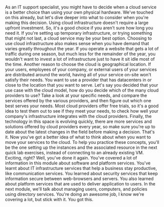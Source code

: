 As an IT support specialist, you might have to decide when a cloud service is a
better choice than using your own physical hardware. We've touched on this
already, but let's dive deeper into what to consider when you're making this
decision. Using cloud infrastructure doesn't require a large upfront investment.
So, it's a good choice if you aren't sure how long you need it. If you're
setting up temporary infrastructure, or trying something that might not last, a
cloud service may be your best option. Choosing to use cloud infrastructure also
makes sense when you have demand that varies greatly throughout the year. If you
operate a website that gets a lot of traffic during one season, but much less
for the remainder of the year, you wouldn't want to invest a lot of
infrastructure just to have it sit idle most of the time. Another reason to
choose the cloud is geographical location. If your users, employees of your
company, or external users of your services are distributed around the world,
having all of your service on-site won't satisfy their needs. You want to use a
provider that has datacenters in or close to the location that you want to
serve. Let's say you decided that your use case with the cloud model, how do you
decide which of the many cloud providers to use? Take a look at your specific
needs, and compare the services offered by the various providers, and then
figure out which one best serves your needs. Most cloud providers offer free
trials, so it's a good idea to test them out to see if they meet your needs, to
check how well your company's infrastructure integrates with the cloud
providers. Finally, the technology in this space is evolving quickly, there are
more services and solutions offered by cloud providers every year, so make sure
you're up to date about the latest changes in the field before making a
decision. That's it. Now you've got a better idea of what to think about when
you want to move your services to the cloud. To help you practice these
concepts, you'll be the one setting up the instances and the associated resource
in the next quick lab exercises, instead of connecting to an already existing
VM. Exciting, right? Well, you've done it again. You've covered a lot of
information in this module about software and platform services. You've learnt
about IT infrastructure services that help a business stay productive, like
communication services. You learned about security services that keep
information secure between web-browsers and servers. You also learned about
platform services that are used to deliver application to users. In the next
module, we'll talk about managing users, computers, and policies using directory
services. You're doing an awesome job, I know we're covering a lot, but stick
with it. You got this.
